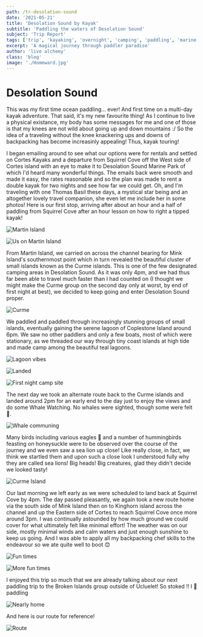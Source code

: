 ```yaml
---
path: /tr-desolation-sound
date: '2021-05-21'
title: 'Desolation Sound by Kayak'
subtitle: 'Paddling the waters of Desolation Sound'
subject: 'Trip Report'
tags: ['trip', 'kayaking', 'overnight', 'camping', 'paddling', 'marine', 'adventure', 'travel', 'pacific', 'ocean']
excerpt: 'A magical journey through paddler paradise'
author: 'live alchemy'
class: 'blog'
image: './Homeward.jpg'
---
```

# Desolation Sound

This was my first time ocean paddling... ever! And first time on a multi-day kayak adventure. That said, it's my new favourite thing! As I continue to live a physical existance, my body has some messages for me and one of those is that my knees are not wild about going up and down mountains :/ So the idea of a traveling without the knee knackering ups and downs of backpacking has become increasinly appealing! Thus, kayak touring!

I began emailing around to see what our options were for rentals and settled on Cortes Kayaks and a departure from Squirrel Cove off the West side of Cortes island with an eye to make it to Desolation Sound Marine Park of which I'd heard many wonderful things. The emails back were smooth and made it easy, the rates reasonable and so the plan was made to rent a double kayak for two nights and see how far we could get. Oh, and I'm traveling with one Thomas Basil these days, a mystical star being and an altogether lovely travel companion, she even let me include her in some photos! Here is our first stop, arriving after about an hour and a half of paddling from Squirrel Cove after an hour lesson on how to right a tipped kayak!

![Martin Island](./MartinIsland.jpg)

![Us on Martin Island](./Martin2.jpg)

From Martin Island, we carried on across the channel bearing for Mink Island's southernmost point which in turn revealed the beautiful cluster of small islands known as the Curme islands. This is one of the few designated camping areas in Desolation Sound. As it was only 4pm, and we had thus far been able to travel much faster than I had counted on (I thought we might make the Curme group on the second day only at worst, by end of first night at best), we decided to keep going and enter Desolation Sound proper.

![Curme](./Curme.jpg)

We paddled and paddled through increasingly stunning groups of small islands, eventually gaining the serene lagoon of Coplestone Island around 6pm. We saw no other paddlers and only a few boats, most of which were stationary, as we threaded our way through tiny coast islands at high tide and made camp among the beautiful teal lagoons.

![Lagoon vibes](./Lagoon.jpg)

![Landed](./Beached.jpg)

![First night camp site](./Campsite.jpg)

The next day we took an alternate route back to the Curme islands and landed around 2pm for an early end to the day just to enjoy the views and do some Whale Watching. No whales were sighted, though some were felt 🐋.

![Whale communing](./WhaleSong.jpg)

Many birds including various eagles 🦅  and a number of hummingbirds feasting on honeysuckle were to be observed over the course of the journey and we even saw a sea lion up close! Like really close, in fact, we think we startled them and upon such a close look I understood fully why they are called sea lions! Big heads! Big creatures, glad they didn't decide we looked tasty!

![Curme Island](./Curmes.jpg)

Our last morning we left early as we were scheduled to land back at Squirrel Cove by 4pm. The day passed pleasantly, we again took a new route home via the south side of Mink Island then on to Kinghorn island across the channel and up the Eastern side of Cortes to reach Squirrel Cove once more around 3pm. I was continually astounded by how much ground we could cover for what ultimately felt like minimal effort! The weather was on our side, mostly minimal winds and calm waters and just enough sunshine to keep us going. And I was able to apply all my backpacking chef skills to the endeavour so we ate quite well to boot 😊

![Fun times](./HappyBas.jpg)

![More fun times](./HappySun.jpg)

I enjoyed this trip so much that we are already talking about our next paddling trip to the Broken Islands group outside of Ucluelet! So stoked !! I 💙  paddling

![Nearly home](./Return.jpg)

And here is our route for reference!

![Route](./map.png)
